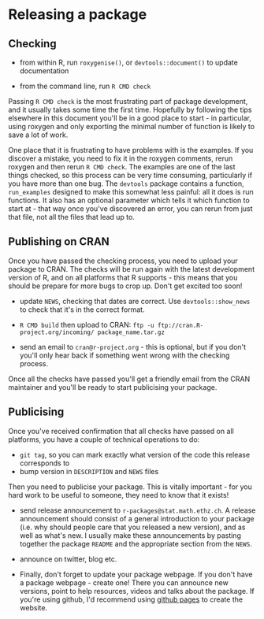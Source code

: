 # Releasing a package

## Checking

  * from within R, run `roxygenise()`, or `devtools::document()` to update
    documentation

  * from the command line, run `R CMD check`

Passing `R CMD check` is the most frustrating part of package development, and it usually takes some time the first time. Hopefully by following the tips elsewhere in this document you'll be in a good place to start - in particular, using roxygen and only exporting the minimal number of function is likely to save a lot of work.

One place that it is frustrating to have problems with is the examples. If you discover a mistake, you need to fix it in the roxygen comments, rerun roxygen and then rerun `R CMD check`. The examples are one of the last things checked, so this process can be very time consuming, particularly if you have more than one bug. The `devtools` package contains a function, `run_examples` designed to make this somewhat less painful: all it does is run functions. It also has an optional parameter which tells it which function to start at - that way once you've discovered an error, you can rerun from just that file, not all the files that lead up to.

## Publishing on CRAN

Once you have passed the checking process, you need to upload your package to CRAN.  The checks will be run again with the latest development version of R, and on all platforms that R supports - this means that you should be prepare for more bugs to crop up.  Don't get excited too soon!

  * update `NEWS`, checking that dates are correct. Use `devtools::show_news`
    to check that it's in the correct format.

  * `R CMD build` then upload to CRAN: 
    `ftp -u ftp://cran.R-project.org/incoming/ package_name.tar.gz`

  * send an email to `cran@r-project.org` - this is optional, but if you don't
    you'll only hear back if something went wrong with the checking process.

Once all the checks have passed you'll get a friendly email from the CRAN maintainer and you'll be ready to start publicising your package.

## Publicising

Once you've received confirmation that all checks have passed on all platforms, you have a couple of technical operations to do:

  * `git tag`, so you can mark exactly what version of the code this release corresponds to
  * bump version in `DESCRIPTION` and `NEWS` files

Then you need to publicise your package.  This is vitally important - for you hard work to be useful to someone, they need to know that it exists!

  * send release announcement to `r-packages@stat.math.ethz.ch`. A release
    announcement should consist of a general introduction to your package
    (i.e. why should people care that you released a new version), and as well
    as what's new. I usually make these announcements by pasting together the
    package `README` and the appropriate section from the `NEWS`.

  * announce on twitter, blog etc.

  * Finally, don't forget to update your package webpage. If you don't have a
    package webpage - create one! There you can announce new versions, point
    to help resources, videos and talks about the package. If you're using
    github, I'd recommend using [github pages](http://pages.github.com/) to
    create the website.